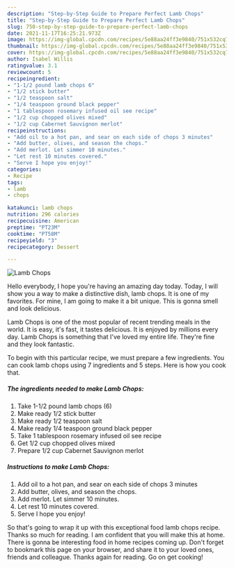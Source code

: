 ```yaml
---
description: "Step-by-Step Guide to Prepare Perfect Lamb Chops"
title: "Step-by-Step Guide to Prepare Perfect Lamb Chops"
slug: 750-step-by-step-guide-to-prepare-perfect-lamb-chops
date: 2021-11-17T16:25:21.973Z
image: https://img-global.cpcdn.com/recipes/5e88aa24ff3e9840/751x532cq70/lamb-chops-recipe-main-photo.jpg
thumbnail: https://img-global.cpcdn.com/recipes/5e88aa24ff3e9840/751x532cq70/lamb-chops-recipe-main-photo.jpg
cover: https://img-global.cpcdn.com/recipes/5e88aa24ff3e9840/751x532cq70/lamb-chops-recipe-main-photo.jpg
author: Isabel Willis
ratingvalue: 3.1
reviewcount: 5
recipeingredient:
- "1-1/2 pound lamb chops 6"
- "1/2 stick butter"
- "1/2 teaspoon salt"
- "1/4 teaspoon ground black pepper"
- "1 tablespoon rosemary infused oil see recipe"
- "1/2 cup chopped olives mixed"
- "1/2 cup Cabernet Sauvignon merlot"
recipeinstructions:
- "Add oil to a hot pan, and sear on each side of chops 3 minutes"
- "Add butter, olives, and season the chops."
- "Add merlot. Let simmer 10 minutes."
- "Let rest 10 minutes covered."
- "Serve I hope you enjoy!"
categories:
- Recipe
tags:
- lamb
- chops

katakunci: lamb chops 
nutrition: 296 calories
recipecuisine: American
preptime: "PT23M"
cooktime: "PT58M"
recipeyield: "3"
recipecategory: Dessert

---
```



![Lamb Chops](https://img-global.cpcdn.com/recipes/5e88aa24ff3e9840/751x532cq70/lamb-chops-recipe-main-photo.jpg)

Hello everybody, I hope you're having an amazing day today. Today, I will show you a way to make a distinctive dish, lamb chops. It is one of my favorites. For mine, I am going to make it a bit unique. This is gonna smell and look delicious.



Lamb Chops is one of the most popular of recent trending meals in the world. It is easy, it's fast, it tastes delicious. It is enjoyed by millions every day. Lamb Chops is something that I've loved my entire life. They're fine and they look fantastic.


To begin with this particular recipe, we must prepare a few ingredients. You can cook lamb chops using 7 ingredients and 5 steps. Here is how you cook that.

<!--inarticleads1-->

##### The ingredients needed to make Lamb Chops:

1. Take 1-1/2 pound lamb chops (6)
1. Make ready 1/2 stick butter
1. Make ready 1/2 teaspoon salt
1. Make ready 1/4 teaspoon ground black pepper
1. Take 1 tablespoon rosemary infused oil see recipe
1. Get 1/2 cup chopped olives mixed
1. Prepare 1/2 cup Cabernet Sauvignon merlot




<!--inarticleads2-->

##### Instructions to make Lamb Chops:

1. Add oil to a hot pan, and sear on each side of chops 3 minutes
1. Add butter, olives, and season the chops.
1. Add merlot. Let simmer 10 minutes.
1. Let rest 10 minutes covered.
1. Serve I hope you enjoy!




So that's going to wrap it up with this exceptional food lamb chops recipe. Thanks so much for reading. I am confident that you will make this at home. There is gonna be interesting food in home recipes coming up. Don't forget to bookmark this page on your browser, and share it to your loved ones, friends and colleague. Thanks again for reading. Go on get cooking!
